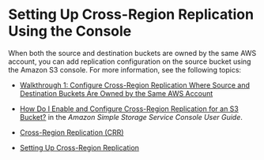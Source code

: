 # Setting Up Cross\-Region Replication Using the Console<a name="crr-using-console"></a>

When both the source and destination buckets are owned by the same AWS account, you can add replication configuration on the source bucket using the Amazon S3 console\. For more information, see the following topics:

+ [Walkthrough 1: Configure Cross\-Region Replication Where Source and Destination Buckets Are Owned by the Same AWS Account](crr-walkthrough1.md)

+  [ How Do I Enable and Configure Cross\-Region Replication for an S3 Bucket?](http://docs.aws.amazon.com/AmazonS3/latest/user-guide/enable-crr.html) in the *Amazon Simple Storage Service Console User Guide*\. 

+ [Cross\-Region Replication \(CRR\)](crr.md)

+ [Setting Up Cross\-Region Replication](crr-how-setup.md)
